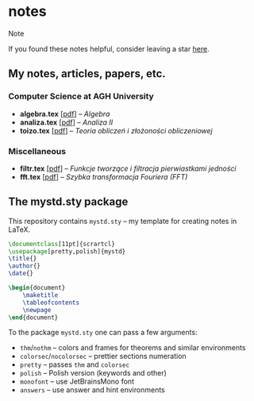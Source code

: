 # notes

> [!NOTE]
> If you found these notes helpful, consider leaving a star [here](https://github.com/mdbrnowski/notes).

## My notes, articles, papers, etc.

### Computer Science at AGH University

* **algebra.tex** [[pdf](https://mdbrnowski.github.io/notes/pdf/algebra.pdf)] – *Algebra*
* **analiza.tex** [[pdf](https://mdbrnowski.github.io/notes/pdf/analiza.pdf)] – *Analiza II*
* **toizo.tex** [[pdf](https://mdbrnowski.github.io/notes/pdf/toizo.pdf)] – *Teoria obliczeń i złożoności obliczeniowej*

### Miscellaneous

* **filtr.tex** [[pdf](https://mdbrnowski.github.io/notes/pdf/filtr.pdf)] – *Funkcje tworzące i filtracja pierwiastkami jedności*
* **fft.tex** [[pdf](https://mdbrnowski.github.io/notes/pdf/fft.pdf)] – *Szybka transformacja Fouriera (FFT)*

## The mystd.sty package

This repository contains `mystd.sty` – my template for creating notes in LaTeX.

```latex
\documentclass[11pt]{scrartcl}
\usepackage[pretty,polish]{mystd}
\title{}
\author{}
\date{}

\begin{document}
    \maketitle
    \tableofcontents
    \newpage
\end{document}
```

To the package `mystd.sty` one can pass a few arguments:

* `thm`/`nothm` – colors and frames for theorems and similar environments
* `colorsec`/`nocolorsec` – prettier sections numeration
* `pretty` – passes `thm` and `colorsec`
* `polish` – Polish version (keywords and other)
* `monofont` – use JetBrainsMono font
* `answers` – use answer and hint environments
